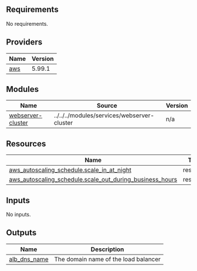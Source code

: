 <!-- BEGIN_TF_DOCS -->
## Requirements

No requirements.

## Providers

| Name | Version |
|------|---------|
| <a name="provider_aws"></a> [aws](#provider\_aws) | 5.99.1 |

## Modules

| Name | Source | Version |
|------|--------|---------|
| <a name="module_webserver-cluster"></a> [webserver-cluster](#module\_webserver-cluster) | ../../../modules/services/webserver-cluster | n/a |

## Resources

| Name | Type |
|------|------|
| [aws_autoscaling_schedule.scale_in_at_night](https://registry.terraform.io/providers/hashicorp/aws/latest/docs/resources/autoscaling_schedule) | resource |
| [aws_autoscaling_schedule.scale_out_during_business_hours](https://registry.terraform.io/providers/hashicorp/aws/latest/docs/resources/autoscaling_schedule) | resource |

## Inputs

No inputs.

## Outputs

| Name | Description |
|------|-------------|
| <a name="output_alb_dns_name"></a> [alb\_dns\_name](#output\_alb\_dns\_name) | The domain name of the load balancer |
<!-- END_TF_DOCS -->